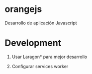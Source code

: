 # orangejs
Desarrollo de aplicación Javascript

# Development

1. Usar Laragon* para mejor desarrollo

2. Configurar services worker
